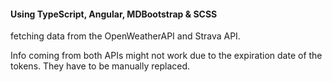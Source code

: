 
<h4> Using TypeScript, Angular, MDBootstrap & SCSS </h4>
<p> fetching data from the OpenWeatherAPI and Strava API. </p>

<p> Info coming from both APIs might not work due to the expiration date of the tokens. They have to be manually replaced. </p>
